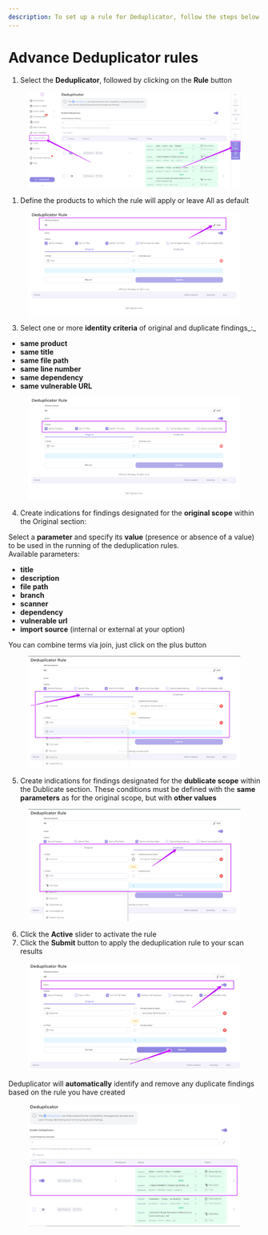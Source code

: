 ```yaml
---
description: To set up a rule for Deduplicator, follow the steps below
---
```


# Advance Deduplicator rules

1. Select the **Deduplicator**, followed by clicking on the **Rule** button

<figure><img src="../../../.gitbook/assets/image (5) (1).png" alt=""><figcaption></figcaption></figure>

1. Define the products to which the rule will apply or leave All as default

<figure><img src="../../../.gitbook/assets/dedublic rule 1.png" alt=""><figcaption></figcaption></figure>

3. Select one or more **identity criteria** of original and duplicate findings_:_

* **same product**
* **same title**
* **same file path**
* **same line number**
* **same dependency**
* **same vulnerable URL**&#x20;

<figure><img src="../../../.gitbook/assets/dedubl rule 2.png" alt=""><figcaption></figcaption></figure>

4. Create indications for findings designated for the **original scope** within the Original section:

Select a **parameter** and specify its **value** (presence or absence of a value) to be used in the running of the deduplication rules.\
Available parameters:

* **title**
* **description**
* **file path**
* **branch**
* **scanner**
* **dependency**
* **vulnerable url**
* &#x20;**import source** (internal or external at your option)

You can combine terms via join, just click on the plus button

<figure><img src="../../../.gitbook/assets/dedubl rule3.png" alt=""><figcaption></figcaption></figure>

5. Create indications for findings designated for the **dublicate scope** within the Dublicate section. These conditions must be defined with the **same parameters** as for the original scope, but with **other values**

<figure><img src="../../../.gitbook/assets/dedublic rule 4.png" alt=""><figcaption></figcaption></figure>

6. Click the **Active** slider to activate the rule
7. Click the **Submit** button to apply the deduplication rule to your scan results

<figure><img src="../../../.gitbook/assets/dedubl rule 6.png" alt=""><figcaption></figcaption></figure>

Deduplicator will **automatically** identify and remove any duplicate findings based on the rule you have created

<figure><img src="../../../.gitbook/assets/image (6) (1).png" alt=""><figcaption></figcaption></figure>
